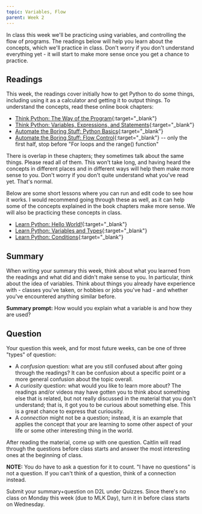 ```yaml
---
topic: Variables, Flow
parent: Week 2
---
```


In class this week we'll be practicing using variables, and controlling the flow of programs. The readings below will help you learn about the concepts, which we'll practice in class. Don't worry if you don't understand everything yet - it will start to make more sense once you get a chance to practice.

## Readings

This week, the readings cover initially how to get Python to do some things, including using it as a calculator and getting it to output things. To understand the concepts, read these online book chapters:

* [Think Python: The Way of the Program](http://greenteapress.com/thinkpython2/html/thinkpython2002.html){:target="_blank"}
* [Think Python: Variables, Expressions, and Statements](http://greenteapress.com/thinkpython2/html/thinkpython2003.html){:target="_blank"}
* [Automate the Boring Stuff: Python Basics](https://automatetheboringstuff.com/chapter1/){:target="_blank"}
* [Automate the Boring Stuff: Flow Control](https://automatetheboringstuff.com/chapter2/){:target="_blank"} -- only the first half, stop before "For loops and the range() function"

There is overlap in these chapters; they sometimes talk about the same things. Please read all of them. This won't take long, and having heard the concepts in different places and in different ways will help them make more sense to you. Don't worry if you don't quite understand what you've read yet. That's normal.

Below are some short lessons where you can run and edit code to see how it works. I would recommend going through these as well, as it can help some of the concepts explained in the book chapters make more sense. We will also be practicing these concepts in class.

* [Learn Python: Hello World!](https://www.learnpython.org/en/Hello%2C_World%21){:target="_blank"}
* [Learn Python: Variables and Types](https://www.learnpython.org/en/Variables_and_Types){:target="_blank"}
* [Learn Python: Conditions](https://www.learnpython.org/en/Conditions){:target="_blank"}

## Summary

When writing your summary this week, think about what you learned from the readings and what did and didn't make sense to you. In particular, think about the idea of variables. Think about things you already have experience with - classes you've taken, or hobbies or jobs you've had - and whether you've encountered anything similar before.

**Summary prompt:** How would you explain what a variable is and how they are used?

## Question

Your question this week, and for most future weeks, can be one of three "types" of question:

* A *confusion* question: what are you still confused about after going through the readings? It can be confusion about a specific point or a more general confusion about the topic overall.
* A *curiosity* question: what would you like to learn more about? The readings and/or videos may have gotten you to think about something else that is related, but not really discussed in the material that you don't understand; that is, it got you to be curious about something else. This is a great chance to express that curiousity.  
* A *connection* might not be a question; instead, it is an example that applies the concept that your are learning to some other aspect of your life or some other interesting thing in the world. 

After reading the material, come up with one question. Caitlin will read through the questions before class starts and answer the most interesting ones at the beginning of class.

**NOTE:** You do have to ask a question for it to count. "I have no questions" is not a question. If you can't think of a question, think of a connection instead.

Submit your summary+question on D2L under Quizzes. Since there's no class on Monday this week (due to MLK Day), turn it in before class starts on Wednesday.


